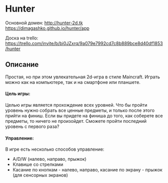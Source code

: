 # Hunter
Основной домен: http://hunter-2d.tk
https://dimagashko.github.io/hunter/app

Доска на trello: https://trello.com/invite/b/bi0JZxrq/9a079e7992cd7c8b889bce8d40df1853/hunter

## Описание
Простая, но при этом увлекательная 2d-игра в стиле Maincraft. Играть можно как на компьютере, так и на смартфоне или планшете.

#### Цель игры:
Целью игры является прохождение всех уровней. Что бы пройти уровень нужно собрать все ценные предметы, и только после этого прийти на финиш.
Если вы придете на финиша до того, как соберете все предметы, то ничего не произойдет.
Сможете пройти последний уровень с первого раза?

#### Управление:
В игре есть несколько способов управление:
- A/D/W (налево, направо, прыжок)
- Клавише со стрелками
- Касание по кнопкам - налево, направо, касание по экрану - прыжок (для сенсорных экранов)
